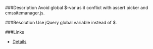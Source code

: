 ﻿<properties 
	pageTitle="Avoid using $ in web contol" 
  pageName="resp516801"
  parentPageId="javascript"
/>

###Description
Avoid global $-var as it conflict with assert picker and cmssitemanager.js.

###Resolution
Use jQuery global variable instead of $.

###Links
- [Details](http://chuvash.eu/2012/06/01/in-cmssitemanager-js-conflicts-with-in-jquery/)
